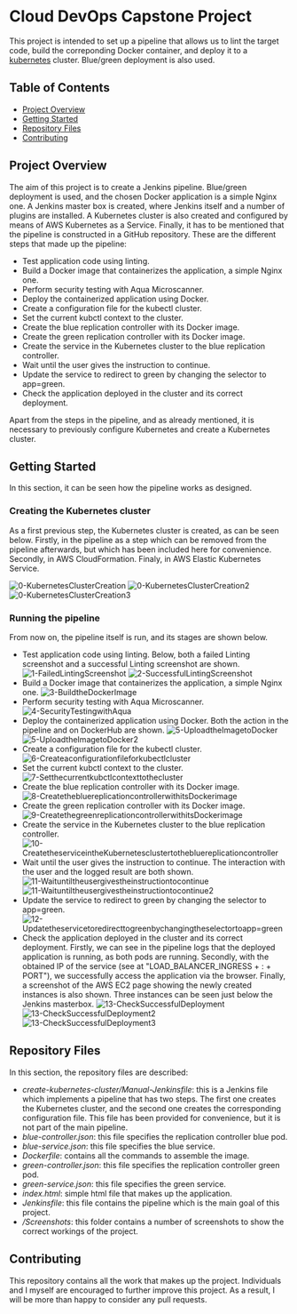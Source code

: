 # Cloud DevOps Capstone Project

This project is intended to set up a pipeline that allows us to lint the target code, build the correponding Docker container, and deploy it to a [kubernetes](https://kubernetes.io/) cluster. Blue/green deployment is also used.

## Table of Contents

* [Project Overview](#project-overview)
* [Getting Started](#getting-started)
* [Repository Files](#repository-files)
* [Contributing](#contributing)


## Project Overview

The aim of this project is to create a Jenkins pipeline. Blue/green deployment is used, and the chosen Docker application is a simple Nginx one. A Jenkins master box is created, where Jenkins itself and a number of plugins are installed. A Kubernetes cluster is also created and configured by means of AWS Kubernetes as a Service. Finally, it has to be mentioned that the pipeline is constructed in a GitHub repository. These are the different steps that made up the pipeline:

* Test application code using linting.
* Build a Docker image that containerizes the application, a simple Nginx one.
* Perform security testing with Aqua Microscanner.
* Deploy the containerized application using Docker.
* Create a configuration file for the kubectl cluster.
* Set the current kubctl context to the cluster.
* Create the blue replication controller with its Docker image.
* Create the green replication controller with its Docker image.
* Create the service in the Kubernetes cluster to the blue replication controller.
* Wait until the user gives the instruction to continue.
* Update the service to redirect to green by changing the selector to app=green.
* Check the application deployed in the cluster and its correct deployment.

Apart from the steps in the pipeline, and as already mentioned, it is necessary to previously configure Kubernetes and create a Kubernetes cluster.

## Getting Started

In this section, it can be seen how the pipeline works as designed.

### Creating the Kubernetes cluster

As a first previous step, the Kubernetes cluster is created, as can be seen below. Firstly, in the pipeline as a step which can be removed from the pipeline afterwards, but which has been included here for convenience. Secondly, in AWS CloudFormation. Finaly, in AWS Elastic Kubernetes Service.

![0-KubernetesClusterCreation](/ScreenShots/0-KubernetesClusterCreation.png)
![0-KubernetesClusterCreation2](/ScreenShots/0-KubernetesClusterCreation2.png)
![0-KubernetesClusterCreation3](/ScreenShots/0-KubernetesClusterCreation3.png)

### Running the pipeline

From now on, the pipeline itself is run, and its stages are shown below.

* Test application code using linting. Below, both a failed Linting screenshot and a successful Linting screenshot are shown.
![1-FailedLintingScreenshot](/ScreenShots/1-FailedLintingScreenshot.png)
![2-SuccessfulLintingScreenshot](/ScreenShots/2-SuccessfulLintingScreenshot.png)
* Build a Docker image that containerizes the application, a simple Nginx one.
![3-BuildtheDockerImage](/ScreenShots/3-BuildtheDockerImage.png)
* Perform security testing with Aqua Microscanner.
![4-SecurityTestingwithAqua](/ScreenShots/4-SecurityTestingwithAqua.png)
* Deploy the containerized application using Docker. Both the action in the pipeline and on DockerHub are shown.
![5-UploadtheImagetoDocker](/ScreenShots/5-UploadtheImagetoDocker.png)
![5-UploadtheImagetoDocker2](/ScreenShots/5-UploadtheImagetoDocker2.png)
* Create a configuration file for the kubectl cluster.
![6-Createaconfigurationfileforkubectlcluster](/ScreenShots/6-Createaconfigurationfileforkubectlcluster.png)
* Set the current kubctl context to the cluster.
![7-Setthecurrentkubctlcontexttothecluster](/ScreenShots/7-Setthecurrentkubctlcontexttothecluster.png)
* Create the blue replication controller with its Docker image.
![8-CreatethebluereplicationcontrollerwithitsDockerimage](/ScreenShots/8-CreatethebluereplicationcontrollerwithitsDockerimage.png)
* Create the green replication controller with its Docker image.
![9-CreatethegreenreplicationcontrollerwithitsDockerimage](/ScreenShots/9-CreatethegreenreplicationcontrollerwithitsDockerimage.png)
* Create the service in the Kubernetes cluster to the blue replication controller.
![10-CreatetheserviceintheKubernetesclustertothebluereplicationcontroller](/ScreenShots/10-CreatetheserviceintheKubernetesclustertothebluereplicationcontroller.png)
* Wait until the user gives the instruction to continue. The interaction with the user and the logged result are both shown.
![11-Waituntiltheusergivestheinstructiontocontinue](/ScreenShots/11-Waituntiltheusergivestheinstructiontocontinue.png)
![11-Waituntiltheusergivestheinstructiontocontinue2](/ScreenShots/11-Waituntiltheusergivestheinstructiontocontinue2.png)
* Update the service to redirect to green by changing the selector to app=green.
![12-Updatetheservicetoredirecttogreenbychangingtheselectortoapp=green](/ScreenShots/12-Updatetheservicetoredirecttogreenbychangingtheselectortoapp=green.png)
* Check the application deployed in the cluster and its correct deployment. Firstly, we can see in the pipeline logs that the deployed application is running, as both pods are running. Secondly, with the obtained IP of the service (see at "LOAD_BALANCER_INGRESS + : + PORT"), we successfully access the application via the browser. Finally, a screenshot of the AWS EC2 page showing the newly created instances is also shown. Three instances can be seen just below the Jenkins masterbox. 
![13-CheckSuccessfulDeployment](/ScreenShots/13-CheckSuccessfulDeployment.png)
![13-CheckSuccessfulDeployment2](/ScreenShots/13-CheckSuccessfulDeployment2.png)
![13-CheckSuccessfulDeployment3](/ScreenShots/13-CheckSuccessfulDeployment3.png)

## Repository Files

In this section, the repository files are described:

* *create-kubernetes-cluster/Manual-Jenkinsfile*: this is a Jenkins file which implements a pipeline that has two steps. The first one creates the Kubernetes cluster, and the second one creates the corresponding configuration file. This file has been provided for convenience, but it is not part of the main pipeline.
* *blue-controller.json*: this file specifies the replication controller blue pod.
* *blue-service.json*: this file specifies the blue service.
* *Dockerfile*: contains all the commands to assemble the image.
* *green-controller.json*: this file specifies the replication controller green pod.
* *green-service.json*: this file specifies the green service.
* *index.html*: simple html file that makes up the application.
* *Jenkinsfile*: this file contains the pipeline which is the main goal of this project.
* */Screenshots*: this folder contains a number of screenshots to show the correct workings of the project.

## Contributing

This repository contains all the work that makes up the project. Individuals and I myself are encouraged to further improve this project. As a result, I will be more than happy to consider any pull requests.
